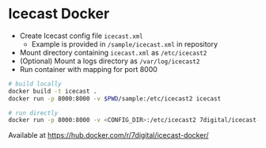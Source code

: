 # Icecast Docker

- Create Icecast config file `icecast.xml`
   - Example is provided in `/sample/icecast.xml` in repository
- Mount directory containing `icecast.xml` as `/etc/icecast2`
- (Optional) Mount a logs directory as `/var/log/icecast2`
- Run container with mapping for port 8000

```bash
# build locally
docker build -t icecast .
docker run -p 8000:8000 -v $PWD/sample:/etc/icecast2 icecast

# run directly
docker run -p 8000:8000 -v <CONFIG_DIR>:/etc/icecast2 7digital/icecast-docker
```
Available at https://hub.docker.com/r/7digital/icecast-docker/

